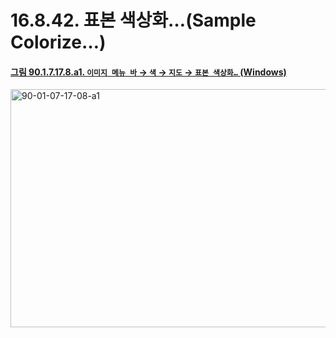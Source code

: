 # 16.8.42. 표본 색상화…(Sample Colorize…)

<a id="90-01-07-17-08-a1"></a>

#### [그림 90.1.7.17.8.a1. `이미지 메뉴 바` → `색` → `지도` → `표본 색상화…` (Windows)](./90-01-07-17-08-sample_colorize.md#90-01-07-17-08-a1)
<img width="511" height="381" alt="90-01-07-17-08-a1" src="https://github.com/user-attachments/assets/03ee1f9f-2e58-41aa-b521-1ee8f740109b" />